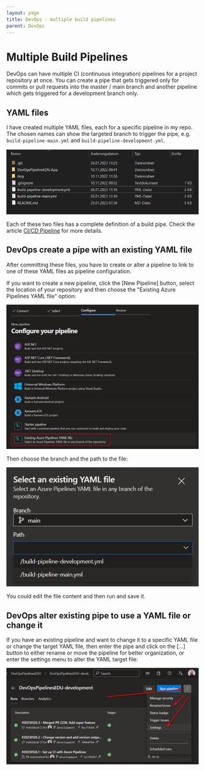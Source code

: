 ```yaml
---
layout: page
title: DevOps - multiple build pipelines
parent: DevOps
---
```


# Multiple Build Pipelines 
DevOps can have multiple CI (continuous integration) pipelines for a project repository at once. You can create a pipe that gets triggered only for commits or pull requests into the master / main branch and another pipeline which gets triggered for a development branch only.


## YAML files

I have created multiple YAML files, each for a specific pipeline in my repo. The chosen names can show the targeted branch to trigger the pipe, e.g. `build-pipeline-main.yml` and `build-pipeline-development.yml`.

[![YAML Pipeline files](/assets/images/articles/DevOps/DevOps_yaml_pipeline_files.png)](/assets/images/articles/DevOps/DevOps_yaml_pipeline_files.png)

Each of these two files has a complete definition of a build pipe. Check the article [CI/CD Pipeline](/docs/DevOps/cicd-pipeline.md) for more details.


## DevOps create a pipe with an existing YAML file

After committing these files, you have to create or alter a pipeline to link to one of these YAML files as pipeline configuration. 

If you want to create a new pipeline, click the [New Pipeline] button, select the location of your repository and then choose the "Existing Azure Pipelines YAML file" option:

[![existing YAML file option](/assets/images/articles/DevOps/DevOps_existing_yaml_pipeline_file.png)](/assets/images/articles/DevOps/DevOps_existing_yaml_pipeline_file.png)

Then choose the branch and the path to the file:

[![existing YAML file path](/assets/images/articles/DevOps/DevOps_existing_yaml_pipeline_file_path.png)](/assets/images/articles/DevOps/DevOps_existing_yaml_pipeline_file_path.png)

You could edit the file content and then run and save it.


## DevOps alter existing pipe to use a YAML file or change it

If you have an existing pipeline and want to change it to a specific YAML file or change the target YAML file, then enter the pipe and click on the [...] button to either rename or move the pipeline for better organization, or enter the settings menu to alter the YAML target file:

[![Pipeline settings](/assets/images/articles/DevOps/DevOps_change_existing_pipeline.png)](/assets/images/articles/DevOps/DevOps_change_existing_pipeline.png)

